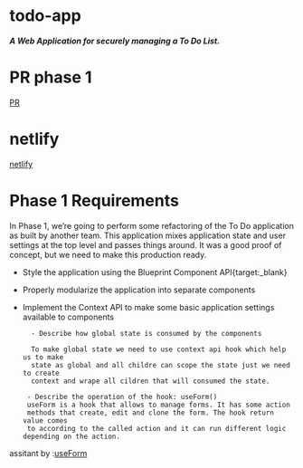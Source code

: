 # todo-app  

***A Web Application for securely managing a To Do List.*** 

# PR phase  1
[PR](https://github.com/Oubaida996/todo-app/pull/4)  


# netlify  
[netlify](https://deploy-preview-4--cheery-sprite-e211ca.netlify.app/)  






# Phase 1 Requirements 
In Phase 1, we’re going to perform some refactoring of the To Do application as built by another team. This application mixes application state and user settings at the top level and passes things around. It was a good proof of concept, but we need to make this production ready.  
- Style the application using the Blueprint Component API{target:_blank}
- Properly modularize the application into separate components  
- Implement the Context API to make some basic application settings available to components
 
        - Describe how global state is consumed by the components  

        To make global state we need to use context api hook which help us to make    
        state as global and all childre can scope the state just we need to create    
        context and wrape all cildren that will consumed the state.

       - Describe the operation of the hook: useForm()  
       useForm is a hook that allows to manage forms. It has some action   
       methods that create, edit and clone the form. The hook return value comes   
       to according to the called action and it can run different logic depending on the action.  

assitant by :[useForm](https://refine.dev/docs/core/hooks/useForm/)
        
